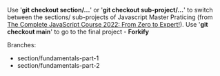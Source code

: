 Use '<strong>git checkout section/...</strong>' or '<strong>git checkout sub-project/...</strong>' to switch between the sections/ sub-projects of Javascript Master Praticing (from <a href='https://funix.udemy.com/course/the-complete-javascript-course/'>The Complete JavaScript Course 2022: From Zero to Expert!</a>).
Use '<strong>git checkout main</strong>' to go to the final project - <strong>Forkify</strong>

Branches:

<ul>
  <li>section/fundamentals-part-1</li>
  <li>section/fundamentals-part-2</li>
</ul>
